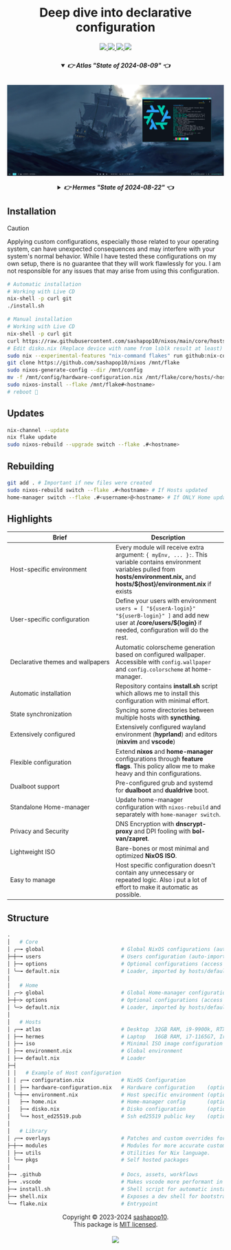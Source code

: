 <h1 align="center">Deep dive into declarative configuration</h1>

<h5 align="center">
  <a href="https://github.com/sashapop10/nixos/issues">
    <img src="https://img.shields.io/github/issues/sashapop10/nixos?color=dd5c89&labelColor=282828&style=for-the-badge&logo=sparkfun&logoColor=dd5c89">
  </a>
  <a href="https://github.com/sashapop10/nixos/stargazers">
    <img src="https://img.shields.io/github/repo-size/sashapop10/nixos?color=9c76ef&labelColor=282828&style=for-the-badge&logo=github&logoColor=9c76ef">
  </a>
  <a href="https://github.com/sashapop10/nixos">
    <img src="https://img.shields.io/badge/NixOS-unstable-blue.svg?style=for-the-badge&labelColor=282828&logo=NixOS&logoColor=2ba1f6&color=2ba1f6">
  </a>
  <a href="https://github.com/sashapop10/nixos/blob/main/.github/LICENCE">
    <img src="https://img.shields.io/static/v1.svg?style=for-the-badge&label=License&message=MIT&colorA=282828&colorB=00b557&logo=unlicense&logoColor=00b557&"/>
  </a>
</h5>

<h5 align="center">

<details open="true">
  <summary><b>👉 Atlas</b> <i>"</i>State of 2024-08-09<i>"</i> 👈</summary><br/>

![Atlas](./assets/atlas.png "State of 2024-08-09")

</details>

<details >
  <summary><b>👉 Hermes</b> <i>"</i>State of 2024-08-22<i>"</i> 👈</summary><br/>

![Hermes](./assets/hermes.jpg "State of 2024-08-22")

</details>

</h5>

## Installation

> [!CAUTION]
>
> Applying custom configurations, especially those related to your operating system, can have unexpected consequences and may interfere with your system's normal behavior. While I have tested these configurations on my own setup, there is no guarantee that they will work flawlessly for you. I am not responsible for any issues that may arise from using this configuration.

```bash
# Automatic installation
# Working with Live CD
nix-shell -p curl git
./install.sh
```

```bash
# Manual installation
# Working with Live CD
nix-shell -p curl git
curl https://raw.githubusercontent.com/sashapop10/nixos/main/core/hosts/<hostname>/disko.nix > /mnt/config/disko.nix
# Edit disko.nix (Replace device with name from lsblk result at least)
sudo nix --experimental-features "nix-command flakes" run github:nix-community/disko -- --mode disko /mnt/config/disko.nix
git clone https://github.com/sashapop10/nixos /mnt/flake
sudo nixos-generate-config --dir /mnt/config
mv -f /mnt/config/hardware-configuration.nix /mnt/flake/core/hosts/<hostname>
sudo nixos-install --flake /mnt/flake#<hostname>
# reboot 🚀
```

## Updates

```bash
nix-channel --update
nix flake update
sudo nixos-rebuild --upgrade switch --flake .#<hostname>
```

## Rebuilding

```bash
git add . # Important if new files were created
sudo nixos-rebuild switch --flake .#<hostname> # If Hosts updated
home-manager switch --flake .#<username>@<hostname> # If ONLY Home updated
```

## Highlights

| Brief                                            | Description                                                                                                                                                                                      |
| ------------------------------------------------ | ------------------------------------------------------------------------------------------------------------------------------------------------------------------------------------------------ |
| Host-specific environment                        | Every module will receive extra argument: `{ myEnv, ... }:`. This variable contains environment variables pulled from **hosts/environment.nix,** and **hosts/${host}/environment.nix** if exists |
| User-specific configuration                      | Define your users with environment `users = [ "${userA-login}" "${userB-login}" ]` and add new user at **/core/users/${login}** if needed, configuration will do the rest.                       |
| Declarative&nbsp;themes&nbsp;and&nbsp;wallpapers | Automatic colorscheme generation based on configured wallpaper. Accessible with `config.wallpaper` and `config.colorscheme` at home-manager.                                                     |
| Automatic installation                           | Repository contains **install.sh** script which allows me to install this configuration with minimal effort.                                                                                     |
| State synchronization                            | Syncing some directories between multiple hosts with **syncthing**.                                                                                                                              |
| Extensively configured                           | Extensively configured wayland environment (**hyprland**) and editors (**nixvim** and **vscode**)                                                                                                |
| Flexible configuration                           | Extend **nixos** and **home-manager** configurations through **feature flags**. This policy allow me to make heavy and thin configurations.                                                      |
| Dualboot support                                 | Pre-configured grub and systemd for **dualboot** and **dualdrive** boot.                                                                                                                         |
| Standalone Home-manager                          | Update home-manager configuration with `nixos-rebuild` and separately with `home-manager switch`.                                                                                                |
| Privacy and Security                             | DNS Encryption with **dnscrypt-proxy** and DPI fooling with **bol-van/zapret**.                                                                                                                  |
| Lightweight ISO                                  | Bare-bones or most minimal and optimized **NixOS ISO**.                                                                                                                                          |
| Easy to manage                                   | Host specific configuration doesn't contain any unnecessary or repeated logic. Also i put a lot of effort to make it automatic as possible.                                                      |

## Structure

```graphql
.
│   # Core
│ ╭─╼ global                         # Global NixOS configurations (auto-imported)
├─┼─╼ users                          # Users configuration (auto-imported)
│ ├─╼ options                        # Optional configurations (access via host/configuration.nix)
│ ╰─╼ default.nix                    # Loader, imported by hosts/default.nix
│
│   # Home
│ ╭─> global                         # Global Home-manager configurations (auto-imported)
├─┼─> options                        # Optional configurations (access via host/home.nix)
│ ╰─> default.nix                    # Loader, imported by hosts/default.nix
│
│   # Hosts
│ ╭─╼ atlas                          # Desktop  32GB RAM, i9-9900k, RTX 2080S & UHD630 | Hyprland
│ ├─╼ hermes                         # Laptop   16GB RAM, i7-1165G7, Iris XE G7 | Hyprland
│ ├─╼ iso                            # Minimal ISO image configuration for bootable USB
│ ├─╼ environment.nix                # Global environment
│ ├─╼ default.nix                    # Loader
├─┤
│ │   # Example of Host configuration
│ │ ┌─╼ configuration.nix            # NixOS Configuration
│ │ ├─╼ hardware-configuration.nix   # Hardware configuration    (optional, result of nixos-generate-config)
│ ╰─┼─╼ environment.nix              # Host specific environment (optional, if no need of overriding the env)
│   ├─╼ home.nix                     # Home-manager config       (optional, if home-manager is not in use)
│   ├─╼ disko.nix                    # Disko configuration       (optional, only for standalone disko run)
│   ╰─╼ host_ed25519.pub             # Ssh ed25519 public key    (optional, if not accessible via network)
│
│   # Library
│ ╭─╼ overlays                       # Patches and custom overrides for some packages.
├─┼─╼ modules                        # Modules for more accurate customization.
│ ├─╼ utils                          # Utilities for Nix language.
│ ╰─╼ pkgs                           # Self hosted packages
│
├─╼ .github                          # Docs, assets, workflows
├─╼ .vscode                          # Makes vscode more performant in this directory.
├─╼ install.sh                       # Shell script for automatic installation.
├─╼ shell.nix                        # Exposes a dev shell for bootstrapping.
╰─╼ flake.nix                        # Entrypoint
```

<p align="center">
Copyright © 2023-2024 <a href="https://github.com/sashapop10">sashapop10</a>.<br/>
This package is <a href="./LICENSE">MIT licensed</a>.<br/>
</p>

<h5 align="center">
<img href="https://builtwithnix.org" src="https://builtwithnix.org/badge.svg"/>
</h5>
